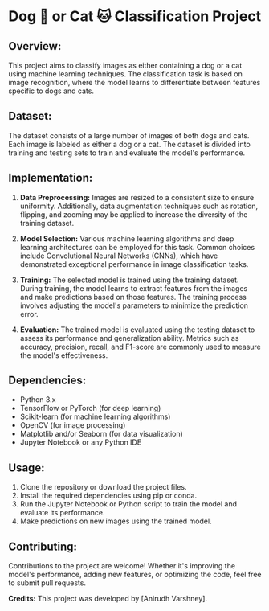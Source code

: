 # **Dog 🐶 or Cat 🐱 Classification Project**

## **Overview:**
This project aims to classify images as either containing a dog or a cat using machine learning techniques. The classification task is based on image recognition, where the model learns to differentiate between features specific to dogs and cats.

## **Dataset:**
The dataset consists of a large number of images of both dogs and cats. Each image is labeled as either a dog or a cat. The dataset is divided into training and testing sets to train and evaluate the model's performance.

## **Implementation:**
1. **Data Preprocessing:** Images are resized to a consistent size to ensure uniformity. Additionally, data augmentation techniques such as rotation, flipping, and zooming may be applied to increase the diversity of the training dataset.
   
2. **Model Selection:** Various machine learning algorithms and deep learning architectures can be employed for this task. Common choices include Convolutional Neural Networks (CNNs), which have demonstrated exceptional performance in image classification tasks.

3. **Training:** The selected model is trained using the training dataset. During training, the model learns to extract features from the images and make predictions based on those features. The training process involves adjusting the model's parameters to minimize the prediction error.

4. **Evaluation:** The trained model is evaluated using the testing dataset to assess its performance and generalization ability. Metrics such as accuracy, precision, recall, and F1-score are commonly used to measure the model's effectiveness.

## **Dependencies:**
- Python 3.x
- TensorFlow or PyTorch (for deep learning)
- Scikit-learn (for machine learning algorithms)
- OpenCV (for image processing)
- Matplotlib and/or Seaborn (for data visualization)
- Jupyter Notebook or any Python IDE

## **Usage:**
1. Clone the repository or download the project files.
2. Install the required dependencies using pip or conda.
3. Run the Jupyter Notebook or Python script to train the model and evaluate its performance.
4. Make predictions on new images using the trained model.

## **Contributing:**
Contributions to the project are welcome! Whether it's improving the model's performance, adding new features, or optimizing the code, feel free to submit pull requests.

**Credits:**
This project was developed by [Anirudh Varshney].
